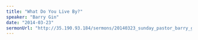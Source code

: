 ```yaml
---
title: "What Do You Live By?"
speaker: "Barry Gin"
date: "2014-03-23"
sermonUrl: "http://35.190.93.184/sermons/20140323_sunday_pastor_barry_gin_what_do_you_live_by.mp3"
---
```

